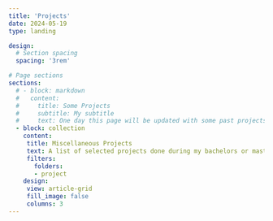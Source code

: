 ```yaml
---
title: 'Projects'
date: 2024-05-19
type: landing

design:
  # Section spacing
  spacing: '3rem'

# Page sections
sections:
  # - block: markdown
  #   content:
  #     title: Some Projects
  #     subtitle: My subtitle
  #     text: One day this page will be updated with some past projects or work in progress I currently have.
  - block: collection
    content:
     title: Miscellaneous Projects
     text: A list of selected projects done during my bachelors or masters. 
     filters:
       folders:
       - project
    design:
     view: article-grid
     fill_image: false
     columns: 3
---
```

